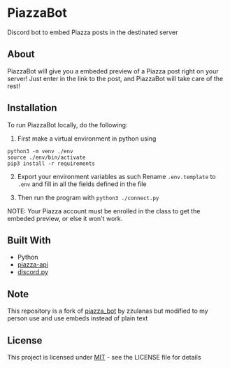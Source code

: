 # PiazzaBot
Discord bot to embed Piazza posts in the destinated server

## About

PiazzaBot will give you a embeded preview of a Piazza post right on your server!
Just enter in the link to the post, and PiazzaBot will take care of the rest! 

## Installation
To run PiazzaBot locally, do the following: 

1. First make a virtual environment in python using

```
python3 -m venv ./env
source ./env/bin/activate
pip3 install -r requirements
```

2. Export your environment variables as such
Rename `.env.template` to `.env` and fill in all the fields defined in the file

3. Then run the program with `python3 ./connect.py`

NOTE: Your Piazza account must be enrolled in the class to get the embeded preview, or else
it won't work.


## Built With
- Python
- [piazza-api](https://github.com/hfaran/piazza-api)
- [discord.py](https://github.com/Rapptz/discord.py)

## Note
This repository is a fork of [piazza_bot](https://github.com/zzulanas/piazza_bot) by zzulanas but modified to my person use and use embeds instead of plain text

## License
This project is licensed under [MIT](LICENSE) - see the LICENSE file for details
